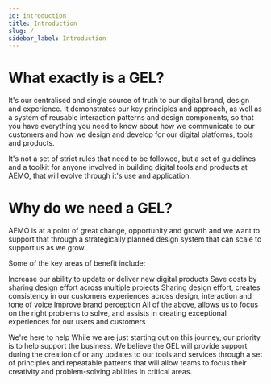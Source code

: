 ```yaml
---
id: introduction
title: Introduction
slug: /
sidebar_label: Introduction
---
```


# What exactly is a GEL?
It's our centralised and single source of truth to our digital brand, design and experience. It demonstrates our key principles and approach, as well as a system of reusable interaction patterns and design components, so that you have everything you need to know about how we communicate to our customers and how we design and develop for our digital platforms, tools and products.

It's not a set of strict rules that need to be followed, but a set of guidelines and a toolkit for anyone involved in building digital tools and products at AEMO, that will evolve through it's use and application.

 

# Why do we need a GEL?
AEMO is at a point of great change, opportunity and growth and we want to support that through a strategically planned design system that can scale to support us as we grow.

Some of the key areas of benefit include:

Increase our ability to update or deliver new digital products
Save costs by sharing design effort across multiple projects
Sharing design effort, creates consistency in our customers experiences across design, interaction and tone of voice
Improve brand perception
All of the above, allows us to focus on the right problems to solve, and assists in creating exceptional experiences for our users and customers
 

We're here to help
While we are just starting out on this journey, our priority is to help support the business. We believe the GEL will provide support during the creation of or any updates to our tools and services through a set of principles and repeatable patterns that will allow teams to focus their creativity and problem-solving abilities in critical areas.